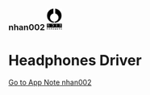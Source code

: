 ### nhan002    <img src="/common/nhfull_tiny.png" alt="noizHARDWARE logo" width="30"/>

# Headphones Driver

[Go to App Note nhan002](http://htmlpreview.github.io/?https://github.com/noizhardware/electronics-app-notes/blob/master/nhan002/nhan002.html "App Note HTML page")
